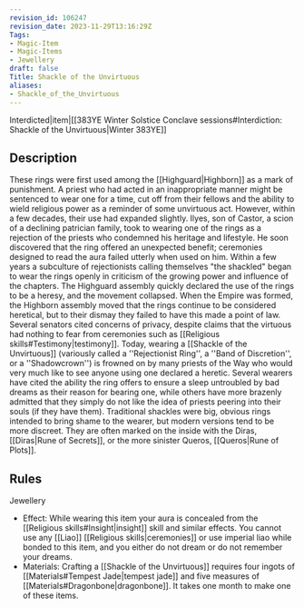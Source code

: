 ```yaml
---
revision_id: 106247
revision_date: 2023-11-29T13:16:29Z
Tags:
- Magic-Item
- Magic-Items
- Jewellery
draft: false
Title: Shackle of the Unvirtuous
aliases:
- Shackle_of_the_Unvirtuous
---
```

Interdicted|item|[[383YE Winter Solstice Conclave sessions#Interdiction: Shackle of the Unvirtuous|Winter 383YE]]
## Description
These rings were first used among the [[Highguard|Highborn]] as a mark of punishment. A priest who had acted in an inappropriate manner might be sentenced to wear one for a time, cut off from their fellows and the ability to wield religious power as a reminder of some unvirtuous act. However, within a few decades, their use had expanded slightly. Ilyes, son of Castor, a scion of a declining patrician family, took to wearing one of the rings as a rejection of the priests who condemned his heritage and lifestyle. He soon discovered that the ring offered an unexpected benefit; ceremonies designed to read the aura failed utterly when used on him. 
Within a few years a subculture of rejectionists calling themselves "the shackled" began to wear the rings openly in criticism of the growing power and influence of the chapters. The Highguard assembly quickly declared the use of the rings to be a heresy, and the movement collapsed. When the Empire was formed, the Highborn assembly moved that the rings continue to be considered heretical, but to their dismay they failed to have this made a point of law. Several senators cited concerns of privacy, despite claims that the virtuous had nothing to fear from ceremonies such as [[Religious skills#Testimony|testimony]].
Today, wearing a [[Shackle of the Unvirtuous]] (variously called a ''Rejectionist Ring'', a ''Band of Discretion'', or a ''Shadowcrown'') is frowned on by many priests of the Way who would very much like to see anyone using one declared a heretic. Several wearers have cited the ability the ring offers to ensure a sleep untroubled by bad dreams as their reason for bearing one, while others have more brazenly admitted that they simply do not like the idea of priests peering into their souls (if they have them).
Traditional shackles were big, obvious rings intended to bring shame to the wearer, but modern versions tend to be more discreet. They are often marked on the inside with the Diras, [[Diras|Rune of Secrets]], or the more sinister Queros, [[Queros|Rune of Plots]].
## Rules
Jewellery
* Effect:  While wearing this item your aura is concealed from the [[Religious skills#Insight|insight]] skill and similar effects. You cannot use any [[Liao]] [[Religious skills|ceremonies]] or use imperial liao while bonded to this item, and you either do not dream or do not remember your dreams. 
* Materials: Crafting a [[Shackle of the Unvirtuous]] requires four ingots of [[Materials#Tempest Jade|tempest jade]] and five measures of [[Materials#Dragonbone|dragonbone]]. It takes one month to make one of these items.